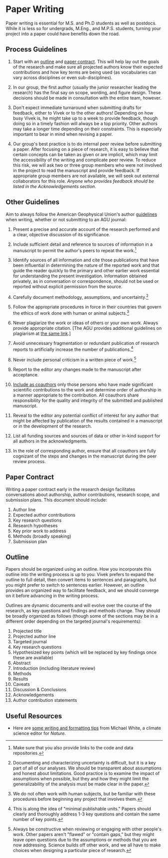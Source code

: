 # Paper Writing

Paper writing is essential for M.S. and Ph.D students as well as postdocs. While it is less so for undergrads, M.Eng., and M.P.S. students, turning your project into a paper could have benefits down the road.

## Process Guidelines

1. Start with an [outline](#outline) and [paper contract](#contract). This will help lay out the goals of the research and make sure all projected authors know their expected contributions and how key terms are being used (as vocabularies can vary across disciplines or even sub-disciplines).

2.  In our group, the first author (usually the junior researcher leading the research) has the final say on scope, wording, and figure design. These decisions should be made in consultation with the entire team, however.

3. Don't expect immediate turnaround when submitting drafts for feedback, either to Vivek or to the other authors! Depending on how busy Vivek is, he might take up to a week to provide feedback, though doing so in a timely fashion will always be a top priority. Other authors may take a longer time depending on their constraints. This is especially important to bear in mind when revising a paper.

4. Our group's best practice is to do internal peer review before submitting a paper. After focusing on a piece of research, it is easy to believe that certain concepts can be taken as given or are implicit, which may limit the accessibility of the writing and complicate peer review. To reduce this risk, we will ask two or three group members who were not involved in the project to read the manuscript and provide feedback. If appropriate group members are not available, we will seek out external collaborators for this role. *Anyone who provides feedback should be listed in the Acknowledgements section*.

## Other Guidelines

Aim to always follow the American Geophysical Union's author [guidelines](https://www.agu.org/Publish-with-AGU/Publish/Author-Resources/Policies/Scientific-ethics-policy) when writing, whether or not submitting to an AGU journal:

1. Present a precise and accurate account of the research performed and a clear, objective discussion of its significance.

2. Include sufficient detail and reference to sources of information in a manuscript to permit the author's peers to repeat the work.[^reproducibility]

3. Identify sources of all information and cite those publications that have been influential in determining the nature of the reported work and that guide the reader quickly to the primary and other earlier work essential for understanding the present investigation. Information obtained privately, as in conversation or correspondence, should not be used or reported without explicit permission from the source.

4. Carefully document methodology, assumptions, and uncertainty.[^uncertainty]

5. Follow the appropriate procedures in force in their countries that govern the ethics of work done with human or animal subjects.[^humans]

6. Never plagiarize the work or ideas of others or your own work. Always provide appropriate citation. [The AGU provides additional guidelines on plagiarism at [the same link](https://www.agu.org/Publish-with-AGU/Publish/Author-Resources/Policies/Scientific-ethics-policy).]

7. Avoid unnecessary fragmentation or redundant publication of research reports to artificially increase the number of publications.[^minimum]

8. Never include personal criticism in a written piece of work.[^constructive]

9. Report to the editor any changes made to the manuscript after acceptance.

10. [Include as coauthors](/lab-manual/authorship/) only those persons who have made significant scientific contributions to the work and determine order of authorship in a manner appropriate to the contribution. All coauthors share responsibility for the quality and integrity of the submitted and published manuscript.

11. Reveal to the editor any potential conflict of interest for any author that might be affected by publication of the results contained in a manuscript or in the development of the research.

12. List all funding sources and sources of data or other in-kind support for all authors in the acknowledgments.

13. In the role of corresponding author, ensure that all coauthors are fully cognizant of the steps and changes in the manuscript during the peer review process.

<a id="contract"></a>
## Paper Contract

Writing a paper contract early in the research design facilitates conversations about authorship, author contributions, research scope, and submission plans. This document should include:

1. Author line
2. Expected author contributions
3. Key research questions
4. Research hypotheses
5. Key prior work to address
6. Methods (broadly speaking)
7. Submission plan

<a id="outline"></a>
## Outline

Papers should be organized using an outline. How you incorporate this outline into the writing process is up to you: Vivek prefers to expand the outline to full detail, then convert items to sentences and paragraphs, but you might prefer to switch to sentences earlier. However, an outline provides an organized way to facilitate feedback, and we should converge on it before advancing in the writing process.

Outlines are dynamic documents and will evolve over the course of the research, as key questions and findings and methods change. They should be broadly organized as follows (though some of the sections may be in a different order depending on the targeted journal's requirements):

1. Projected title
2. Projected author line
3. Targeted journal
4. Key research questions
5. Hypothesized key points (which will be replaced by key findings once these are available)
6. Abstract
7. Introduction (including literature review)
8. Methods
9. Results
10. Caveats
11. Discussion & Conclusions
12. Acknowledgements
13. Author contribution statements

## Useful Resources

* Here are [some writing and formatting tips](https://twitter.com/MWClimateSci/status/1111773597184323584) from Michael White, a climate science editor for *Nature*.


[^reproducibility]: Make sure that you also provide links to the code and data repositories.
[^uncertainty]: Documenting and characterizing uncertainty is difficult, but it is a key part of all of our analyses. We should be transparent about assumptions and honest about limitations. Good practice is to examine the impact of assumptions when possible, but they and how they might limit the generalizability of the analysis must be made clear in the paper.
[^humans]: We do not often work with human subjects, but be familiar with these procedures before beginning any project that involves them.
[^minimum]: This is along the idea of "minimal publishable units." Papers should clearly and thoroughly address 1-3 key questions and contain the same number of key points.
[^constructive]: Always be constructive when reviewing or engaging with other people's work. Other papers aren't "flawed" or "contain gaps," but they might leave open questions due to the assumptions or methods that you are now addressing. Science builds off other work, and we all have to make choices when designing a particular piece of research.
